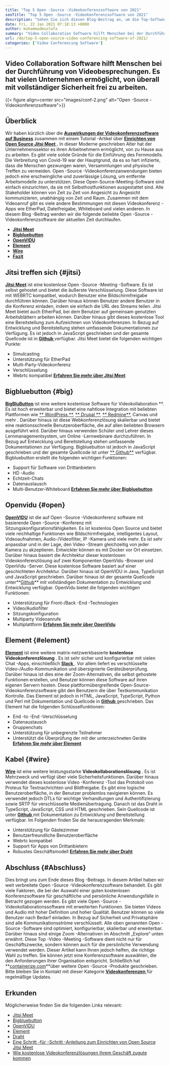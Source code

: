 ```yaml
---
title: "Top 5 Open -Source -Videokonferenzsoftware von 2021" 
seoTitle: "Top 5 Open -Source -Videokonferenzsoftware von 2021" 
description: "Sehen Sie sich diesen Blog-Beitrag an, um die Top-Software zur Open-Source-Videokonferenz zu erhalten, zu der Jitsi Meet, Bigbluebutton, OpenVidu, Element und Draht gehören." 
date: Fri, 22 Jan 2021 07:18:13 +0000
author: muhammadmustafa
summary: "Video Collaboration Software hilft Menschen bei der Durchführung von Videobesprechungen. Es hat vielen Unternehmen ermöglicht, von überall mit vollständiger Sicherheit frei zu arbeiten." 
url: /de/top-5-open-source-video-conferencing-software-of-2021/
categories: ['Video Conferencing Software']
---
```


## Video Collaboration Software hilft Menschen bei der Durchführung von Videobesprechungen. Es hat vielen Unternehmen ermöglicht, von überall mit vollständiger Sicherheit frei zu arbeiten.

{{< figure align=center src="images/conf-2.png" alt="Open -Source -Videokonferenzsoftware">}}


## Überblick
Wir haben kürzlich über die [ **Auswirkungen der Videokonferenzsoftware auf Business**][1] zusammen mit einem Tutorial -Artikel über [ **Einrichten von Open Source Jitsi Meet** ][2]**.** In dieser Moderne geschrieben Alter hat der Unternehmenssektor es ihren Arbeitnehmern ermöglicht, von zu Hause aus zu arbeiten. Es gibt viele solide Gründe für die Einführung des Fernmodells. Die Verbreitung von Covid-19 war der Hauptgrund, da es so hart infizierte, dass die Menschen gezwungen waren, Versammlungen und physische Treffen zu vermeiden. Open -Source -Videokonferenzanwendungen bieten jedoch eine erschwingliche und zuverlässige Lösung, um entfernte Arbeitsmodelle zu unterstützen.
Diese Open-Source-Meeting-Software sind einfach einzurichten, da sie mit Selbsthostfunktionen ausgestattet sind. Alle Stakeholder können von Zeit zu Zeit von Angesicht zu Angesicht kommunizieren, unabhängig von Zeit und Raum. Zusammen mit dem Videoanruf gibt es viele andere Bestimmungen mit diesen Videokonferenz -Apps wie EtherPad, Dateifreigabe, Whiteboard und vielen anderen. In diesem Blog -Beitrag werden wir die folgende beliebte Open -Source -Videokonferenzsoftware der aktuellen Zeit durchlaufen.
* [ **Jitsi Meet** ][3]
* **[Bigbluebutton][4]** 
* **[OpenVIDU][5]** 
* **[Element][6]** 
* [ **Wire** ][7]
* **[Fazit][8]** 

## Jitsi treffen sich {#jitsi}

[ **Jitsi Meet**][9] ist eine kostenlose Open -Source -Meeting -Software. Es ist selbst gehostet und bietet die äußerste Verschlüsselung. Diese Software ist mit WEBRTC kompatibel, wodurch Benutzer eine Bildschirmfreigabe durchführen können. Darüber hinaus können Benutzer andere Benutzer in die Konferenz einladen, indem sie einfach die URL des Streams teilen. Jitsi Meet bietet auch EtherPad, bei dem Benutzer auf gemeinsam genutzten Arbeitsblättern arbeiten können. Darüber hinaus gibt dieses kostenlose Tool eine Bereitstellung zum Aufzeichnen von Videokonferenzen. In Bezug auf Entwicklung und Bereitstellung stehen umfassende Dokumentationen zur Verfügung. Es ist jedoch in JavaScript geschrieben und der gesamte Quellcode ist in [**Github** ][10] verfügbar.
Jitsi Meet bietet die folgenden wichtigen Punkte:
  * Simulcasting
  * Unterstützung für EtherPad
  * Multi-Party-Videokonferenz
  * Verschlüsselung
  * Webrtc kompatibel
[ **Erfahren Sie mehr über Jitsi Meet** ][11]

## Bigbluebutton {#big}

[ **BigBluButton**][12] ist eine weitere kostenlose Software für Videokollaboration **. Es ist hoch erweiterbar und bietet eine nahtlose Integration mit beliebten Plattformen wie [** WordPress **][13], [** Drupal **][14], [** Redmine**][15], Canvas und mehr . Darüber hinaus ist diese Webkonferenzlösung skalierbar und bietet eine reaktionsschnelle Benutzeroberfläche, die auf allen beliebten Browsern ausgeführt wird. Darüber hinaus verwenden Schüler und Lehrer dieses Lernmanagementsystem, um Online -Lernwebinare durchzuführen. In Bezug auf Entwicklung und Bereitstellung stehen umfassende Dokumentationen zur Verfügung. Bigbluebutton ist jedoch in JavaScript geschrieben und der gesamte Quellcode ist unter [** Github**][16] verfügbar.
Bigbluebutton erstellt die folgenden wichtigen Funktionen:
  * Support für Software von Drittanbietern
  * HD -Audio
  * Echtzeit-Chats
  * Datenaustausch
  * Multi-Benutzer-Whiteboard
[ **Erfahren Sie mehr über Bigbluebutton** ][17]

## Openvidu {#open}

[ **OpenVIDU**][18] ist die auf Open -Source -Videokonferenz software mit basierende Open -Source -Konferenz mit Sitzungskonfigurationsfähigkeiten. Es ist kostenlos Open Source und bietet viele reichhaltige Funktionen wie Bildschirmfreigabe, intelligentes Layout, Videoaufnahmen, Audio-/Videofilter, IP -Kamera und viele mehr. Es ist sehr anpassbar und in der Lage, den Video -Stream gleichzeitig von jeder Kamera zu akzeptieren. Entwickler können es mit Docker vor Ort einsetzen. Darüber hinaus basiert die Architektur dieser kostenlosen Videokonferenzlösung auf zwei Komponenten OpenVidu -Browser und OpenVidu -Server. Diese kostenlose Software basiert auf einer geschichteten Architektur. Darüber hinaus ist OpenVIDU in Java, TypeScript und JavaScript geschrieben. Darüber hinaus ist der gesamte Quellcode unter**[Github][19]** mit vollständigen Dokumentation zu Entwicklung und Entwicklung verfügbar.
OpenVidu bietet die folgenden wichtigen Funktionen:
  * Unterstützung für Front-/Back -End -Technologien
  * Video/Audiofilter
  * Sitzungskonfiguration
  * Multiparty Videoanrufe
  * Multiplattform
[ **Erfahren Sie mehr über OpenVidu** ][18]

## Element {#element}

[ **Element**][20] ist eine weitere matrix-netzwerkbasierte **kostenlose Videokonferenzlösung** . Es ist sehr sicher und konfigurierbar mit vielen Chat -Apps, einschließlich [ **Slack** ][21]. Vor allem liefert es verschlüsselte Video-/Audio-Kommunikation und übersignierte Geräteüberprüfung. Darüber hinaus ist dies eine der Zoom-Alternativen, die selbst gehostete Funktionen erstellen, und Benutzer können diese Software auf ihren eigenen Servern hosten. Diese plattformübergreifende Open-Source-Videokonferenzsoftware gibt den Benutzern die über Textkommunikation Kontrolle. Das Element ist jedoch in HTML, JavaScript, TypeScript, Python und Perl mit Dokumentation und Quellcode in [**Github** ][22] geschrieben.
Das Element hat die folgenden Schlüsselfunktionen:
  * End -to -End -Verschlüsselung
  * Datenaustausch
  * Gruppenchats
  * Unterstützung für unbegrenzte Teilnehmer
  * Unterstützt die Überprüfung der mit der unterzeichneten Geräte
[ **Erfahren Sie mehr über Element** ][20]

## Kabel {#wire}

[ **Wire**][23] ist eine weitere leistungsstarke **Videokollaborationslösung** . Es ist Mehrzweck und verfügt über viele Sicherheitsfunktionen. Darüber hinaus verwendet dieses kostenlose Video -Konferenz -Tool das Protokoll von Proteus für Textnachrichten und Bildfreigabe. Es gibt eine logische Benutzeroberfläche, in der Benutzer problemlos navigieren können. Es verwendet jedoch DTLs für wichtige Verhandlungen und Authentifizierung sowie SRTP für verschlüsselte Medienübertragung. Danach ist das Draht in TypeScript, JavaScript, CSS und HTML geschrieben. Sein Quellcode ist unter [**Github** ][24] mit Dokumentation zu Entwicklung und Bereitstellung verfügbar.
Im Folgenden finden Sie die herausragenden Merkmale:
  * Unterstützung für Gästezimmer
  * Benutzerfreundliche Benutzeroberfläche
  * Webrtc kompatibel
  * Support für Apps von Drittanbietern
  * Robustes Geschäftsmodell
[ **Erfahren Sie mehr über Draht** ][25]

## Abschluss  {#Abschluss}

Dies bringt uns zum Ende dieses Blog -Beitrags. In diesem Artikel haben wir weit verbreitete Open -Source -Videokonferenzsoftware behandelt. Es gibt viele Faktoren, die bei der Auswahl einer guten kostenlosen Konferenzsoftware für geschäftliche und persönliche Anwendungsfälle in Betracht gezogen werden. Es gibt viele Open -Source -Videokollaborationssoftware mit erweiterten Funktionen. Sie bieten Videos und Audio mit hoher Definition und hoher Qualität. Benutzer können so viele Benutzer nach Bedarf einladen. In Bezug auf Sicherheit und Privatsphäre sind alle Kommunikationsströme verschlüsselt. Alle oben genannten Open -Source -Software sind optimiert, konfigurierbar, skalierbar und erweiterbar.
Darüber hinaus sind einige Zoom -Alternativen im Abschnitt „Explore“ unten erwähnt. Diese Top -Video -Meeting -Software dient nicht nur für Geschäftszwecke, sondern können auch für die persönliche Verwendung verwendet werden. Dieser Artikel kann Ihnen jedoch helfen, die richtige Wahl zu treffen. Sie können jetzt eine Konferenzsoftware auswählen, die den Anforderungen Ihrer Organisation entspricht. Schließlich hat **[containerize.com][26]**über weitere Open -Source -Produkte geschrieben. Bitte bleiben Sie in Kontakt mit dieser Kategorie [**Videokonferenzen** ][27] für regelmäßige Updates.

## Erkunden
Möglicherweise finden Sie die folgenden Links relevant:
  * [Jitsi Meet][9]
  * [Bigbluebutton][12]
  * [OpenVIDU][18]
  * [Element][20]
  * [Draht][23]
  * [Eine Schritt -für -Schritt -Anleitung zum Einrichten von Open Source Jitsi Meet][2]
  * [Wie kostenlose Videokonferenzlösungen Ihrem Geschäft zugute kommen][28]



[1]: https://blog.containerize.com/video-conferencing-software/video-conferencing-apps-how-it-benefits-your-business/
[2]: https://blog.containerize.com/video-conferencing-software/how-to-set-up-open-source-jitsi-meet/
[3]: #jitsi
[4]: #big
[5]: #open
[6]: #element
[7]: #wire
[8]: #Conclusion
[9]: https://products.containerize.com/video-conferencing/jitsi
[10]: https://github.com/jitsi/jitsi-meet
[11]: https://jitsi.org/jitsi-meet/
[12]: https://products.containerize.com/video-conferencing/bigbluebutton
[13]: https://products.containerize.com/blogging/wordpress
[14]: https://products.containerize.com/content-management/drupal
[15]: https://products.containerize.com/project-management/redmine
[16]: https://github.com/bigbluebutton/bigbluebutton
[17]: https://bigbluebutton.org/
[18]: https://products.containerize.com/video-conferencing/openvidu
[19]: https://github.com/OpenVidu/openvidu
[20]: https://products.containerize.com/video-conferencing/element
[21]: https://slack.com/intl/en-pk/
[22]: https://github.com/vector-im/element-web
[23]: https://products.containerize.com/video-conferencing/wire
[24]: https://github.com/wireapp/wire-webapp
[25]: https://app.wire.com/
[26]: https://www.containerize.com/
[27]: https://products.containerize.com/video-conferencing/
[28]: https://blog.containerize.com/
